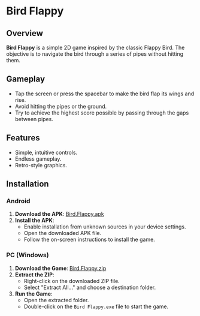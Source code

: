 # Bird Flappy

## Overview
**Bird Flappy** is a simple 2D game inspired by the classic Flappy Bird. The objective is to navigate the bird through a series of pipes without hitting them.

## Gameplay
- Tap the screen or press the spacebar to make the bird flap its wings and rise.
- Avoid hitting the pipes or the ground.
- Try to achieve the highest score possible by passing through the gaps between pipes.

## Features
- Simple, intuitive controls.
- Endless gameplay.
- Retro-style graphics.

## Installation
### Android
1. **Download the APK**: [Bird.Flappy.apk](https://github.com/ReFraX32/Bird-Flappy/releases/download/release/Bird.Flappy.apk)
2. **Install the APK**:
   - Enable installation from unknown sources in your device settings.
   - Open the downloaded APK file.
   - Follow the on-screen instructions to install the game.

### PC (Windows)
1. **Download the Game**: [Bird.Flappy.zip](https://github.com/ReFraX32/Bird-Flappy/releases/download/release/Bird.Flappy.zip)
2. **Extract the ZIP**:
   - Right-click on the downloaded ZIP file.
   - Select "Extract All..." and choose a destination folder.
3. **Run the Game**:
   - Open the extracted folder.
   - Double-click on the `Bird Flappy.exe` file to start the game.
